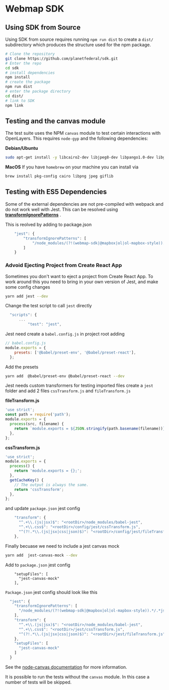 # Webmap SDK

## Using SDK from Source

Using SDK from source requires running `npm run dist` to create a `dist/` subdirectory
which produces the structure used for the npm package.

```bash
# Clone the repository
git clone https://github.com/planetfederal/sdk.git
# Enter the repo
cd sdk
# install dependencies
npm install
# create the package
npm run dist
# enter the package directory
cd dist/
# link to SDK
npm link
```

## Testing and the canvas module

The test suite uses the NPM `canvas` module to test certain interactions
with OpenLayers.  This requires `node-gyp` and the following dependencies:

**Debian/Ubuntu**

```bash
sudo apt-get install -y libcairo2-dev libjpeg8-dev libpango1.0-dev libgif-dev g++
```

**MacOS**
If you have `homebrew` on your machine you can install via
```bash
brew install pkg-config cairo libpng jpeg giflib
```

## Testing with ES5 Dependencies
Some of the external dependencies are not pre-compiled with webpack and do not work well with Jest.  This can be resolved using [**transformIgnorePatterns**](https://jestjs.io/docs/en/tutorial-react-native#transformignorepatterns-customization) .  

This is reolved by adding to package.json
```javascript
    "jest": {
        "transformIgnorePatterns": [
            "/node_modules/(?!(webmap-sdk|@mapbox|ol|ol-mapbox-style)).*/.*js$"
        ]
    }
```

### Advoid Ejecting Project from Create React App
Sometimes you don't want to eject a project from Create React App.  To work around this you need to bring in your own version of Jest, and make some config changes

```bash
yarn add jest --dev
```

Change the test script to call `jest` directly
```javascript
  "scripts": {
      ...
          "test": "jest",
```

Jest need create a `babel.config.js` in project root adding
```javascript
// babel.config.js
module.exports = {
    presets: ['@babel/preset-env', '@babel/preset-react'],
  };
  ```
  Add the presets
  ```bash
yarn add  @babel/preset-env @babel/preset-react --dev
```

Jest needs custom transformers for testing imported files
create a `jest` folder and add 2 files `cssTransform.js` and `fileTransform.js`  

**fileTransform.js**
```javascript
'use strict';
const path = require('path');
module.exports = {
  process(src, filename) {
    return `module.exports = ${JSON.stringify(path.basename(filename))};`;
  },
};
```

**cssTransform.js**
```javascript
'use strict';
module.exports = {
  process() {
    return 'module.exports = {};';
  },
  getCacheKey() {
    // The output is always the same.
    return 'cssTransform';
  },
};
```

and update `package.json` jest config
```javascript
    "transform": {
      "^.+\\.(js|jsx)$": "<rootDir>/node_modules/babel-jest",
      "^.+\\.css$": "<rootDir>/config/jest/cssTransform.js",
      "^(?!.*\\.(js|jsx|css|json)$)": "<rootDir>/config/jest/fileTransform.js"
    },
```

Finally becuase we need to include a jest canvas mock
```bash
yarn add  jest-canvas-mock --dev
```
Add to `package.json` jest config
```javasciprt
    "setupFiles": [
      "jest-canvas-mock"
    ],
```

`Package.json` jest config should look like this
```javascript
  "jest": {
    "transformIgnorePatterns": [
      "/node_modules/(?!(webmap-sdk|@mapbox|ol|ol-mapbox-style)).*/.*js$"
    ],
    "transform": {
      "^.+\\.(js|jsx)$": "<rootDir>/node_modules/babel-jest",
      "^.+\\.css$": "<rootDir>/jest/cssTransform.js",
      "^(?!.*\\.(js|jsx|css|json)$)": "<rootDir>/jest/fileTransform.js"
    },
    "setupFiles": [
      "jest-canvas-mock"
    ]
  }
  ```

See the [node-canvas documentation](https://github.com/Automattic/node-canvas/tree/v1.x#installation) for more information.

It is possible to run the tests without the `canvas` module. In this case a number
of tests will be skipped.


